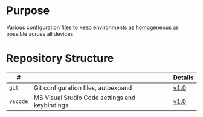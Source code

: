 # Purpose
Various configuration files to keep environments as homogeneous as possible across all devices.

# Repository Structure

| # | | Details |
| --- | --- | --- |
`git` | Git configuration files, autoexpand | [v1.0](git/README.md)
`vscode` | MS Visual Studio Code settings and keybindings | [v1.0](vscode/README.md)
